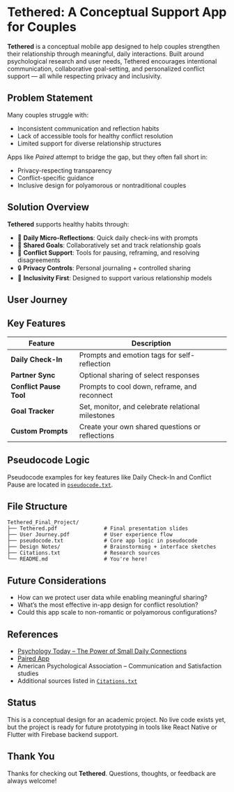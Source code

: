 # Tethered: A Conceptual Support App for Couples

**Tethered** is a conceptual mobile app designed to help couples strengthen their relationship through meaningful, daily interactions. Built around psychological research and user needs, Tethered encourages intentional communication, collaborative goal-setting, and personalized conflict support — all while respecting privacy and inclusivity.


## Problem Statement

Many couples struggle with:
- Inconsistent communication and reflection habits
- Lack of accessible tools for healthy conflict resolution
- Limited support for diverse relationship structures

Apps like *Paired* attempt to bridge the gap, but they often fall short in:
- Privacy-respecting transparency
- Conflict-specific guidance
- Inclusive design for polyamorous or nontraditional couples


## Solution Overview

**Tethered** supports healthy habits through:
- 🧠 **Daily Micro-Reflections**: Quick daily check-ins with prompts
- 🔗 **Shared Goals**: Collaboratively set and track relationship goals
- 💬 **Conflict Support**: Tools for pausing, reframing, and resolving disagreements
- 🔒 **Privacy Controls**: Personal journaling + controlled sharing
- 🌈 **Inclusivity First**: Designed to support various relationship models


## User Journey



## Key Features

| Feature                 | Description |
|------------------------|-------------|
| **Daily Check-In**     | Prompts and emotion tags for self-reflection |
| **Partner Sync**       | Optional sharing of select responses |
| **Conflict Pause Tool**| Prompts to cool down, reframe, and reconnect |
| **Goal Tracker**       | Set, monitor, and celebrate relational milestones |
| **Custom Prompts**     | Create your own shared questions or reflections |


## Pseudocode Logic

Pseudocode examples for key features like Daily Check-In and Conflict Pause are located in [`pseudocode.txt`](pseudocode.txt).


## File Structure

```
Tethered_Final_Project/
├── Tethered.pdf               # Final presentation slides
├── User Journey.pdf           # User experience flow
├── pseudocode.txt             # Core app logic in pseudocode
├── Design Notes/              # Brainstorming + interface sketches
├── Citations.txt              # Research sources
└── README.md                  # You're here!
```


## Future Considerations

- How can we protect user data while enabling meaningful sharing?
- What’s the most effective in-app design for conflict resolution?
- Could this app scale to non-romantic or polyamorous configurations?


## References

- [Psychology Today – The Power of Small Daily Connections](https://www.psychologytoday.com/us/blog/stronger-the-broken-places/201805/the-power-small-daily-connections)
- [Paired App](https://www.paired.com)
- American Psychological Association – Communication and Satisfaction studies
- Additional sources listed in [`Citations.txt`](Citations.txt)


## Status

This is a conceptual design for an academic project. No live code exists yet, but the project is ready for future prototyping in tools like React Native or Flutter with Firebase backend support.


## Thank You

Thanks for checking out **Tethered**. Questions, thoughts, or feedback are always welcome!
